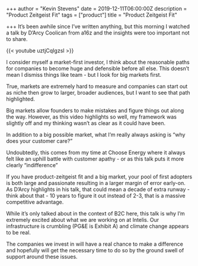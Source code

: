 +++
author = "Kevin Stevens"
date = 2019-12-11T06:00:00Z
description = "Product Zeitgeist Fit"
tags = ["product"]
title = "Product Zeitgeist Fit"

+++
It’s been awhile since I’ve written anything, but this morning I watched a talk by D’Arcy Coolican from a16z and the insights were too important not to share.

{{< youtube uztjCqIgzsI >}}

I consider myself a market-first investor, I think about the reasonable paths for companies to become huge and defensible before all else. This doesn’t mean I dismiss things like team - but I look for big markets first.

True, markets are extremely hard to measure and companies can start out as niche then grow to larger, broader audiences, but I want to see that path highlighted.

Big markets allow founders to make mistakes and figure things out along the way. However, as this video highlights so well, my framework was slightly off and my thinking wasn’t as clear as it could have been.

In addition to a big possible market, what I’m really always asking is “why does your customer care?”

Undoubtedly, this comes from my time at Choose Energy where it always felt like an uphill battle with customer apathy - or as this talk puts it more clearly “indifference”

If you have product-zeitgeist fit and a big market, your pool of first adopters is both large and passionate resulting in a larger margin of error early-on. As D’Arcy highlights in his talk, that could mean a decade of extra runway - think about that - 10 years to figure it out instead of 2-3, that is a massive competitive advantage.

While it’s only talked about in the context of B2C here, this talk is why I’m extremely excited about what we are working on at Intelis. Our infrastructure is crumbling (PG&E is Exhibit A) and climate change appears to be real.

The companies we invest in will have a real chance to make a difference and hopefully will get the necessary time to do so by the ground swell of support around these issues.